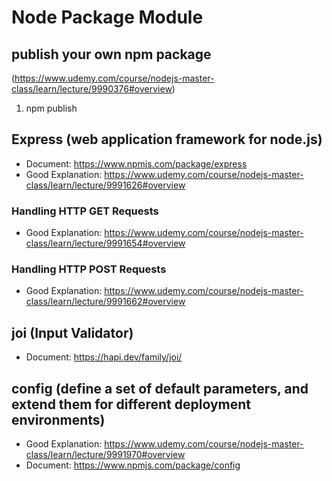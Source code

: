 # Node Package Module

## publish your own npm package 
(https://www.udemy.com/course/nodejs-master-class/learn/lecture/9990376#overview)
1. npm publish 


## Express (web application framework for node.js)
- Document: https://www.npmjs.com/package/express
- Good Explanation: https://www.udemy.com/course/nodejs-master-class/learn/lecture/9991626#overview

### Handling HTTP GET Requests
- Good Explanation: https://www.udemy.com/course/nodejs-master-class/learn/lecture/9991654#overview

### Handling HTTP POST Requests
- Good Explanation: https://www.udemy.com/course/nodejs-master-class/learn/lecture/9991662#overview

## joi (Input Validator)
- Document: https://hapi.dev/family/joi/


## config (define a set of default parameters, and extend them for different deployment environments)
- Good Explanation: https://www.udemy.com/course/nodejs-master-class/learn/lecture/9991970#overview
- Document: https://www.npmjs.com/package/config


